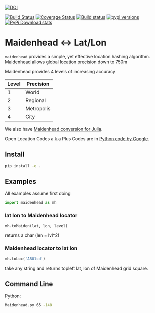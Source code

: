 [![DOI](https://zenodo.org/badge/132653071.svg)](https://zenodo.org/badge/latestdoi/132653071)

[![Build Status](https://travis-ci.org/space-physics/maidenhead.svg?branch=master)](https://travis-ci.org/space-physics/maidenhead)
[![Coverage Status](https://coveralls.io/repos/github/space-physics/maidenhead/badge.svg?branch=master)](https://coveralls.io/github/space-physics/maidenhead?branch=master)
[![Build status](https://ci.appveyor.com/api/projects/status/g4dlktk2a2rwkoa6?svg=true)](https://ci.appveyor.com/project/scivision/maidenhead)
[![pypi versions](https://img.shields.io/pypi/pyversions/maidenhead.svg)](https://pypi.python.org/pypi/maidenhead)
[![PyPi Download stats](http://pepy.tech/badge/maidenhead)](http://pepy.tech/project/maidenhead)

# Maidenhead &lt;-&gt; Lat/Lon

`maidenhead` provides a simple, yet effective location hashing
algorithm. Maidenhead allows global location precision down to 750m

Maidenhead provides 4 levels of increasing accuracy

  Level |  Precision
--------|------------
  1     |  World
  2     |  Regional
  3     |  Metropolis
  4     |  City

We also have [Maidenhead conversion for Julia](https://github.com/scivision/maidenhead-julia).


Open Location Codes a.k.a Plus Codes are in
[Python code by Google](https://github.com/google/open-location-code/tree/master/python).

## Install
```sh
pip install -e .
```

## Examples
All examples assume first doing
```python
import maidenhead as mh
```

### lat lon to Maidenhead locator
```python
mh.toMaiden(lat, lon, level)
```
returns a char (len = lvl*2)

### Maidenhead locator to lat lon
```python
mh.toLoc('AB01cd')
```
take any string and returns topleft lat, lon of Maidenhead grid square.

## Command Line

Python:
```sh
Maidenhead.py 65 -148
```
